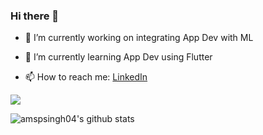 ### Hi there 👋

- 🔭 I’m currently working on integrating App Dev with ML


- 🌱 I’m currently learning App Dev using Flutter


- 📫 How to reach me: [LinkedIn](linkedin.com/in/amspsingh04)


<a href="https://git.io/streak-stats"><img src="https://streak-stats.demolab.com?user=amspsingh04"/></a>

![amspsingh04's github stats](https://github-readme-stats.vercel.app/api?username=amspsingh04&show_icons=true&theme=tokyonight)
<br></br>
